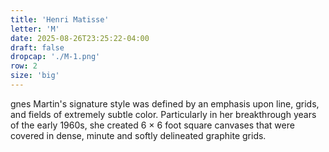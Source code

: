```yaml
---
title: 'Henri Matisse'
letter: 'M'
date: 2025-08-26T23:25:22-04:00
draft: false
dropcap: './M-1.png'
row: 2
size: 'big'
---
```

gnes Martin's signature style was defined by an emphasis upon line, grids, and fields of extremely subtle color. Particularly in her breakthrough years of the early 1960s, she created 6 × 6 foot square canvases that were covered in dense, minute and softly delineated graphite grids.
